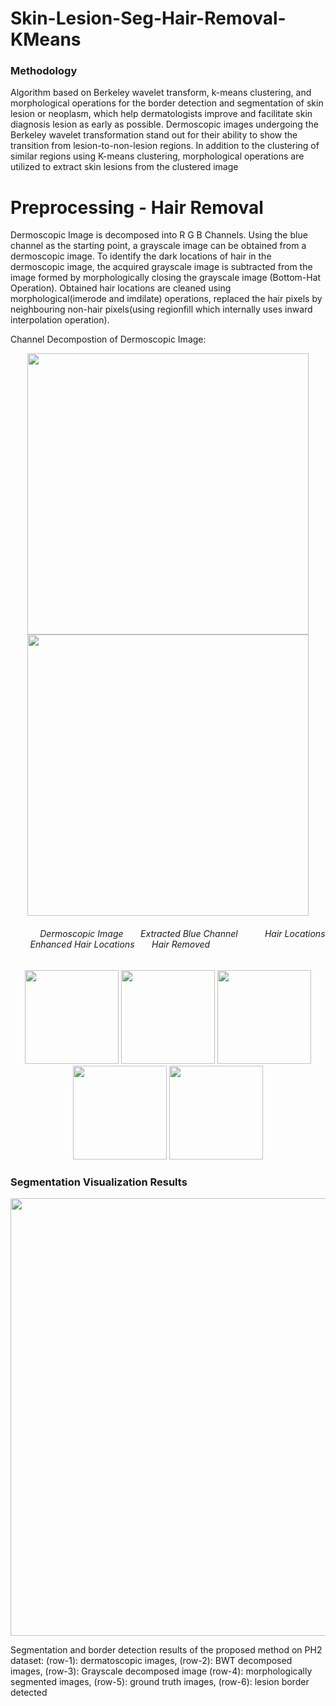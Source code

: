 # Skin-Lesion-Seg-Hair-Removal-KMeans

### Methodology 
Algorithm based on Berkeley wavelet transform, k-means clustering, and morphological operations for the border detection and segmentation of skin lesion or neoplasm, which help dermatologists improve and facilitate skin diagnosis lesion as early as possible. Dermoscopic images undergoing the Berkeley wavelet transformation stand out for their ability to show the transition from lesion-to-non-lesion regions. In addition to the clustering of similar regions using K-means clustering, morphological operations are utilized to extract skin lesions from the clustered image
# Preprocessing - Hair Removal
Dermoscopic Image is decomposed into R G B Channels. Using the blue channel as the starting point, a grayscale image can be obtained from a dermoscopic image. To identify the dark locations of hair in the dermoscopic image, the acquired grayscale image is subtracted from the image formed by morphologically closing the grayscale image (Bottom-Hat Operation). Obtained hair locations are cleaned using morphological(imerode and imdilate) operations, replaced the hair pixels by neighbouring non-hair pixels(using regionfill which internally uses inward interpolation operation).

Channel Decompostion of Dermoscopic Image:
<p align="center">
  <img src="https://user-images.githubusercontent.com/63542593/123533924-e8ddfc00-d736-11eb-87d0-5d5815128116.png" width="450">
  <img src="https://user-images.githubusercontent.com/63542593/123533923-e7accf00-d736-11eb-90d6-dadeeec6ed0b.png" width="450">
  </p>

###### &nbsp; &nbsp; &nbsp; &nbsp; &nbsp; &nbsp;  Dermoscopic Image &nbsp; &nbsp; &nbsp; Extracted Blue Channel &nbsp; &nbsp; &nbsp;  &nbsp; &nbsp; Hair Locations &nbsp; &nbsp; &nbsp; &nbsp; Enhanced Hair Locations &nbsp; &nbsp; &nbsp; Hair Removed  
  <p align="center">
  <img src="https://user-images.githubusercontent.com/63542593/123533611-62c0b600-d734-11eb-813e-4bab8c88adf4.png" width="150">
  <img src="https://user-images.githubusercontent.com/63542593/123533614-66543d00-d734-11eb-8834-86c2f286bda1.png" width="150">
  <img src="https://user-images.githubusercontent.com/63542593/123533616-681e0080-d734-11eb-99d0-7b031268abd3.png" width="150">
  <img src="https://user-images.githubusercontent.com/63542593/123533618-6b18f100-d734-11eb-88d9-ef5322231fac.png" width="150">
  <img src="https://user-images.githubusercontent.com/63542593/123533623-6eac7800-d734-11eb-8c63-00cae3c2df1a.png" width="150">
</p>

### Segmentation Visualization Results
<p align="center">
<img src="https://user-images.githubusercontent.com/63542593/123534258-89352000-d739-11eb-8e5a-062f839ff6c9.png" width="700">             
</p>
Segmentation and border detection results of the proposed method on PH2 dataset: (row-1): dermatoscopic images,
(row-2): BWT decomposed images, (row-3): Grayscale decomposed image (row-4): morphologically segmented images, (row-5):
ground truth images, (row-6): lesion border detected
